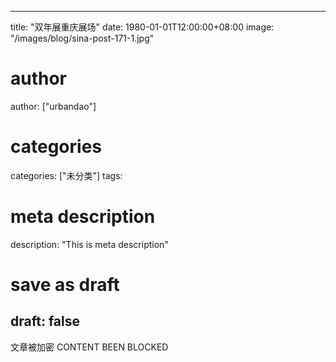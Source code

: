 
---
title: "双年展重庆展场"
date: 1980-01-01T12:00:00+08:00
image: "/images/blog/sina-post-171-1.jpg"
# author
author: ["urbandao"]
# categories
categories: ["未分类"]
tags: 
# meta description
description: "This is meta description"
# save as draft
draft: false
---

文章被加密 CONTENT BEEN BLOCKED

